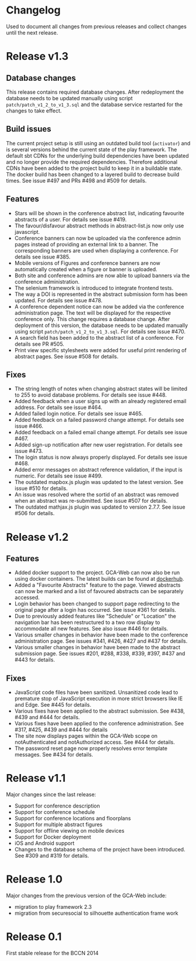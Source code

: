 # Changelog

Used to document all changes from previous releases and collect changes 
until the next release.

# Release v1.3

## Database changes
This release contains required database changes. After redeployment the database needs to be updated manually using script `patch/patch_v1_2_to_v1_3.sql` and the database service restarted for the changes to take effect.

## Build issues
The current project setup is still using an outdated build tool (`activator`) and is several versions behind the current state of the play framework. The default sbt CDNs for the underlying build dependencies have been updated and no longer provide the required dependencies. Therefore additional CDNs have been added to the project build to keep it in a buildable state. The docker build has been changed to a layered build to decrease build times. See issue #497 and PRs #498 and #509 for details.

## Features
- Stars will be shown in the conference abstract list, indicating favourite abstracts of a user. For details see issue #419.
- The favour/disfavour abstract methods in abstract-list.js now only use javascript.
- Conference banners can now be uploaded via the conference admin pages instead of providing an external link to a banner. The corresponding banners are used when displaying a conference. For details see issue #385.
- Mobile versions of Figures and conference banners are now automatically created when a figure or banner is uploaded.
- Both site and conference admins are now able to upload banners via the conference administration.
- The selenium framework is introduced to integrate frontend tests.
- The way a DOI is represented in the abstract submission form has been updated. For details see issue #478.
- A conference dependent notice can now be added via the conference administration page. The text will be displayed for the respective conference only. This change requires a database change. After deployment of this version, the database needs to be updated manually using script `patch/patch_v1_2_to_v1_3.sql`. For details see issue #470.
- A search field has been added to the abstract list of a conference. For details see PR #505.
- Print view specific stylesheets were added for useful print rendering of abstract pages. See issue #508 for details.

## Fixes
- The string length of notes when changing abstract states will be limited to 255 to avoid database problems. For details see issue #448.
- Added feedback when a user signs up with an already registered email address. For details see issue #464.
- Added failed login notice. For details see issue #465.
- Added feedback on a failed password change attempt. For details see issue #466.
- Added feedback on a failed email change attempt. For details see issue #467.
- Added sign-up notification after new user registration. For details see issue #473.
- The login status is now always properly displayed. For details see issue #468.
- Added error messages on abstract reference validation, if the input is numeric. For details see issue #499.
- The outdated mapbox.js plugin was updated to the latest version. See issue #510 for details.
- An issue was resolved where the sortid of an abstract was removed when an abstract was re-submitted. See issue #507 for details.
- The outdated mathjax.js plugin was updated to version 2.7.7. See issue #506 for details.


# Release v1.2

## Features
- Added docker support to the project. GCA-Web can now also be run using docker containers.
  The latest builds can be found at [dockerhub](https://hub.docker.com/r/gnode/gca/builds).
- Added a "Favourite Abstracts" feature to the page. Viewed abstracts can now be
  marked and a list of favoured abstracts can be separately accessed.
- Login behavior has been changed to support page redirecting to the original page after 
  a login has occurred. See issue #361 for details.
- Due to previously added features like "Schedule" or "Location" the navigation bar
  has been restructured to a two row display to accommodate all new features.
  See also issue #446 for details.
- Various smaller changes in behavior have been made to the conference administration page.
  See issues #341, #426, #427 and #437 for details.
- Various smaller changes in behavior have been made to the abstract submission page.
  See issues #201, #288, #338, #339, #397, #437 and #443 for details.

## Fixes
- JavaScript code files have been sanitized. Unsanitized code lead to premature stop of 
  JavaScript execution in more strict browsers like IE and Edge. See #445 for details.
- Various fixes have been applied to the abstract submission. See #438, #439 and #444 for details.
- Various fixes have been applied to the conference administration. See #317, #425, #439 and #444 for details 
- The site now displays pages within the GCA-Web scope on notAuthenticated and notAuthorized 
  access. See #444 for details.
- The password reset page now properly resolves error template messages. See #434 for details.


# Release v1.1
Major changes since the last release:

- Support for conference description
- Support for conference schedule
- Support for conference locations and floorplans
- Support for multiple abstract figures
- Support for offline viewing on mobile devices
- Support for Docker deployment
- iOS and Android support
- Changes to the database schema of the project have been introduced. See #309 and #319 for details.


# Release 1.0
Major changes from the previous version of the GCA-Web include:

- migration to play framework 2.3
- migration from securesocial to silhouette authentication frame work


# Release 0.1
First stable release for the BCCN 2014
